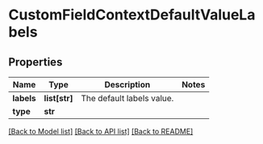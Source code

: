 # CustomFieldContextDefaultValueLabels

## Properties
Name | Type | Description | Notes
------------ | ------------- | ------------- | -------------
**labels** | **list[str]** | The default labels value. | 
**type** | **str** |  | 

[[Back to Model list]](../README.md#documentation-for-models) [[Back to API list]](../README.md#documentation-for-api-endpoints) [[Back to README]](../README.md)

